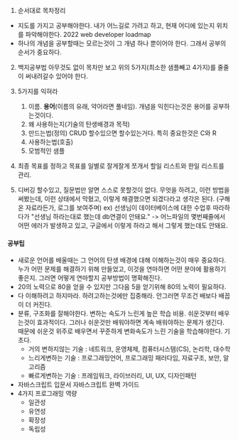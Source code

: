 
1. 순서대로 목차정리
- 지도를 가지고 공부해야한다.
	내가 어느길로 가려고 하고, 현재 어디에 있는지 위치를 파악해야한다.
	2022 web developer loadmap
- 하나의 개념을 공부할때는 모르는것이 그 개념 하나 뿐이어야 한다. 그래서 공부의 순서가 중요하다.

2. 백지공부법
아무것도 없이 목차만 보고 위의 5가지(최소한 샘플빼고 4가지)를 줄줄이 써내려갈수 있어야 한다.

3. 5가지를 익혀라
	1. 이름. **용어**(이름의 유래, 약어라면 풀네임). 개념을 익힌다는것은 용어를 공부하는것이다.
	2. 왜 사용하는지(기술의 탄생배경과 목적)
	3. 만드는법(정의)
		CRUD 할수있으면 할수있는거다. 특히 중요한것은 C와 R
	4. 사용하는법(호출)
	5. 모범적인 샘플 


4. 최종 목표를 정하고
목표를 일별로 잘게잘게 쪼개서
할일 리스트와 한일 리스트를 관리.

5. 디버깅 할수있고, 질문법만 알면 스스로 못할것이 없다.
무엇을 하려고,
이런 방법을 써봤는데,
이런 상태에서 막혔고,
이렇게 해결했으면 되겠다라고 생각은 된다.
(구해온 자료라든가, 로그를 보여주며)
ex) 선생님이 데이터베이스에 대한 수업후 따라하다가 "선생님 하라는대로 했는데 db연결이 안돼요."
-> 어느파일의 몇번째줄에서 어떤 에러가 발생하고 있고, 구글에서 이렇게 하라고 해서 그렇게 했는데도 안돼요.


#### 공부팁
- 새로운 언어를 배울때는 그 언어의 탄생 배경에 대해 이해하는것이 매우 중요하다.
누가 어떤 문제를 해결하기 위해 만들었고, 이것을 연마하면 어떤 분야에 활용하기 좋은지.
그러면 어떻게 연마할지 공부방법이 명확해진다.
- 20의 노력으로 80을 얻을 수 있지만 그다음 5을 얻기위해 80의 노력이 필요하다.
- 다 이해하려고 하지마라. 하려고하는것에만 집중해라. 안그러면 무조건 배보다 배꼽이 더 커진다.
- 분류, 구조화를 잘해야한다.
변하는 속도가 느린게 높은 학습 비용. 쉬운것부터 배우는것이 효과적이다. 그러나 쉬운것만 배워야하면 계속 배워야하는 문제가 생긴다. 때문에 쉬운것 위주로 배우면서 꾸준하게 변화속도가 느린 기술을 학습해야한다. 기초다.
  - 거의 변하지않는 기술 : 네트워크, 운영체제, 컴퓨터시스템(CS), 논리학, 대수학
  - 느리게변하는 기술 : 프로그래밍언어, 프로그래밍 패러다임, 자료구조, 보안, 알고리즘
  - 빠르게변하는 기술 : 프레임워크, 라이브러리, UI, UX, 디자인패턴
- 자바스크립트 입문서
자바스크립트 완벽 가이드
- 4가지 프로그래밍 역량
  - 일관성
  - 유연성
  - 확장성
  - 독립성
